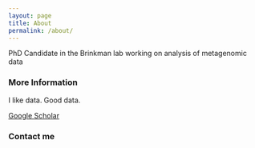 ```yaml
---
layout: page
title: About
permalink: /about/
---
```


PhD Candidate in the Brinkman lab working on analysis of metagenomic data

### More Information

I like data. Good data.

[Google Scholar](https://scholar.google.ca/citations?user=mhN0cZoAAAAJ&hl=en)

### Contact me

